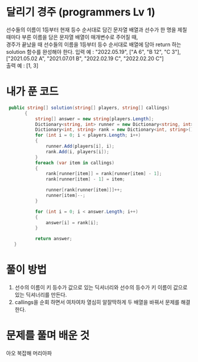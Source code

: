 # 달리기 경주 (programmers Lv 1)
 선수들의 이름이 1등부터 현재 등수 순서대로 담긴 문자열 배열과 선수가 한 명을 제칠 때마다 부른 이름을 담은 문자열 배열이 매개변수로 주어질 때,  
 경주가 끝났을 때 선수들의 이름을 1등부터 등수 순서대로 배열에 담아 return 하는 solution 함수를 완성해야 한다.
 입력 예 : "2022.05.19", ["A 6", "B 12", "C 3"], ["2021.05.02 A", "2021.07.01 B", "2022.02.19 C", "2022.02.20 C"]  
 출력 예 : [1, 3]
# 내가 푼 코드
 ```cs
  public string[] solution(string[] players, string[] callings)
        {
            string[] answer = new string[players.Length];
            Dictionary<string, int> runner = new Dictionary<string, int>();
            Dictionary<int, string> rank = new Dictionary<int, string>();
            for (int i = 0; i < players.Length; i++)
            {
                runner.Add(players[i], i);
                rank.Add(i, players[i]);
            }
            foreach (var item in callings)
            {
                rank[runner[item]] = rank[runner[item] - 1];
                rank[runner[item] - 1] = item;

                runner[rank[runner[item]]]++;
                runner[item]--;
            }

            for (int i = 0; i < answer.Length; i++)
            {
                answer[i] = rank[i];
            }

            return answer;
    }
 ```
# 풀이 방법
 1. 선수의 이름이 키 등수가 값으로 있는 딕셔너리와 선수의 등수가 키 이름이 값으로 있는 딕셔너리를 만든다.
 1. callings을 순회 하면서 여차여차 열심히 알잘딱하게 두 배열을 바꿔서 문제를 해결한다.
# 문제를 풀며 배운 것
 아오 복잡해 머리아파